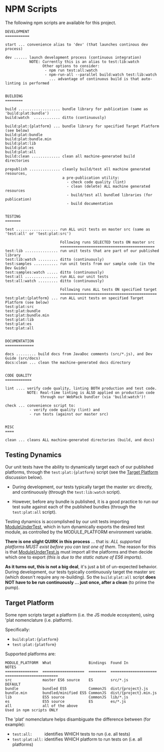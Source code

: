 # NPM Scripts

The following npm scripts are available for this project.

```
DEVELOPMENT
===========

start ... convenience alias to 'dev' (that launches continous dev process)

dev ...... launch development process (continuous integration)
           NOTE: Currently this is an alias to test:lib:watch
                 Other options to consider: 
                  - npm run test:all:watch
                  - npm-run-all --parallel build:watch test:lib:watch
                    ... advantage of continuous build is that auto-linting is performed


BUILDING
========

build ................... bundle library for publication (same as 'build:plat:bundle')
build:watch  ............ ditto (continuously)

build:plat:{platform} ... bundle library for specified Target Platform (see below)
build:plat:bundle
build:plat:bundle.min
build:plat:lib
build:plat:es
build:plat:all
build:clean ............. clean all machine-generated build directories

prepublish .............. cleanly build/test all machine generated resources,
                          a pre-publication utility:
                            - check code quality (lint)
                            - clean (delete) ALL machine generated resources
                            - build/test all bundled libraries (for publication)
                            - build documentation


TESTING
=======

test ................... run ALL unit tests on master src (same as 'test:all' or 'test:plat:src')

                         Following runs SELECTED tests ON master src
                         ===========================================
test:lib ............... run unit tests that are part of our published library
test:lib:watch ......... ditto (continuously)
test:samples ........... run unit tests from our sample code (in the Dev Guide)
test:samples:watch ..... ditto (continuously)
test:all ............... run ALL our unit tests
test:all:watch ......... ditto (continuously)

                         Following runs ALL tests ON specified target
                         ============================================
test:plat:{platform} ... run ALL unit tests on specified Target Platform (see below)
test:plat:src
test:plat:bundle
test:plat:bundle.min
test:plat:lib
test:plat:es
test:plat:all


DOCUMENTATION
=============

docs ......... build docs from JavaDoc comments (src/*.js), and Dev Guide (src/docs)
docs:clean ... clean the machine-generated docs directory


CODE QUALITY
============

lint .... verify code quality, linting BOTH production and test code.
          NOTE: Real-time linting is ALSO applied on production code
                through our WebPack bundler (via 'build:watch')!

check ... convenience script to:
           - verify code quality (lint) and
           - run tests (against our master src)


MISC
====

clean ... cleans ALL machine-generated directories (build, and docs)
```



## Testing Dynamics

Our unit tests have the ability to dynamically target each of our
published platforms, through the `test:plat:{platform}` script (see the
[Target Platform](#target-platform) discussion below).

- During development, our tests typically target the master src
  directly, and continuously (through the `test:lib:watch` script).
  
- However, before any bundle is published, it is a good practice to run
  our test suite against each of the published bundles (through the
  `test:plat:all` script).

Testing dynamics is accomplished by our unit tests importing
[ModuleUnderTest](src/tooling/ModuleUnderTest.js), which in turn
dynamically exports the desired test module, as controlled by the
MODULE_PLATFORM environment variable.

**There is one slight QUIRK in this process** ... that is: *ALL
supported platforms MUST exist before you can test one of them*.  The
reason for this is that
[ModuleUnderTest.js](src/tooling/ModuleUnderTest.js) must import all
the platforms and then decide which one to export *(this is due to the
static nature of ES6 imports)*.

**As it turns out, this is not a big deal**, it's just a bit of
un-expected behavior.  During development, our tests typically
continuously target the master src (which doesn't require any
re-building).  So the `build:plat:all` script **does NOT have to be run
continuously ... just once, after a clean** (to prime the pump).




## Target Platform

Some npm scripts target a platform (i.e. the JS module ecosystem),
using 'plat nomenclature (i.e. platform).

Specifically:

 - `build:plat:{platform}`
 - `test:plat:{platform}`

Supported platforms are:

```
MODULE_PLATFORM  What                 Bindings  Found In               NOTES                   
===============  ===================  ========  =====================  ========================
src              master ES6 source    ES        src/*.js               DEFAULT                 
bundle           bundled ES5          CommonJS  dist/{project}.js                              
bundle.min       bundled/minified ES5 CommonJS  dist/{project}.min.js                          
lib              ES5 source           CommonJS  lib/*.js                                       
es               ES5 source           ES        es/*.js                                        
all              all of the above                                      Used in npm scripts ONLY
```

The 'plat' nomenclature helps disambiguate the difference between (for example):
 - `test:all:     ` identifies WHICH tests to run (i.e. all tests)
 - `test:plat:all:` identifies WHICH platform to run tests on (i.e. all platforms)

